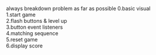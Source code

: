 always breakdown problem as far as possible
0.basic visual
<br>
1.start game
<br>
2.flash buttons & level up
<br>
3.button event listeners
<br>
4.matching sequence
<br>
5.reset game
<br>
6.display score